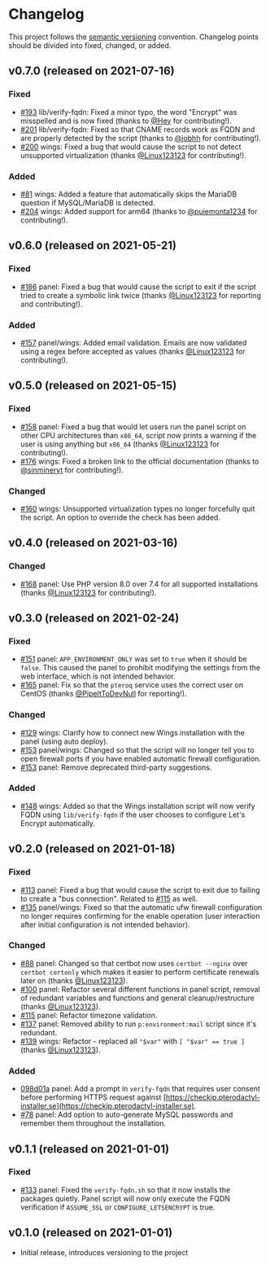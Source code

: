 # Changelog

This project follows the [semantic versioning](https://semver.org) convention. Changelog points should be divided into fixed, changed, or added.

## v0.7.0 (released on 2021-07-16)

### Fixed

- [#193](https://github.com/vilhelmprytz/pterodactyl-installer/issues/193) lib/verify-fqdn: Fixed a minor typo, the word "Encrypt" was misspelled and is now fixed (thanks to [@Hey](https://github.com/Hey) for contributing!).
- [#201](https://github.com/vilhelmprytz/pterodactyl-installer/issues/201) lib/verify-fqdn: Fixed so that CNAME records work as FQDN and are properly detected by the script (thanks to [@jobhh](https://github.com/jobhh) for contributing!).
- [#200](https://github.com/vilhelmprytz/pterodactyl-installer/issues/200) wings: Fixed a bug that would cause the script to not detect unsupported virtualization (thanks [@Linux123123](https://github.com/Linux123123) for contributing!).

### Added

- [#81](https://github.com/vilhelmprytz/pterodactyl-installer/issues/81) wings: Added a feature that automatically skips the MariaDB question if MySQL/MariaDB is detected.
- [#204](https://github.com/vilhelmprytz/pterodactyl-installer/issues/204) wings: Added support for arm64 (thanks to [@puiemonta1234](https://github.com/puiemonta1234) for contributing!).

## v0.6.0 (released on 2021-05-21)

### Fixed

- [#186](https://github.com/vilhelmprytz/pterodactyl-installer/issues/186) panel: Fixed a bug that would cause the script to exit if the script tried to create a symbolic link twice (thanks [@Linux123123](https://github.com/Linux123123) for reporting and contributing!).

### Added

- [#157](https://github.com/vilhelmprytz/pterodactyl-installer/issues/157) panel/wings: Added email validation. Emails are now validated using a regex before accepted as values (thanks [@Linux123123](https://github.com/Linux123123) for contributing!).

## v0.5.0 (released on 2021-05-15)

### Fixed

- [#158](https://github.com/vilhelmprytz/pterodactyl-installer/issues/158) panel: Fixed a bug that would let users run the panel script on other CPU architectures than `x86_64`, script now prints a warning if the user is using anything but `x86_64` (thanks [@Linux123123](https://github.com/Linux123123) for contributing!).
- [#176](https://github.com/vilhelmprytz/pterodactyl-installer/pull/176) wings: Fixed a broken link to the official documentation (thanks to [@sinmineryt](https://github.com/sinmineryt) for contributing!).

### Changed

- [#160](https://github.com/vilhelmprytz/pterodactyl-installer/issues/160) wings: Unsupported virtualization types no longer forcefully quit the script. An option to override the check has been added.

## v0.4.0 (released on 2021-03-16)

### Changed

- [#168](https://github.com/vilhelmprytz/pterodactyl-installer/pull/168) panel: Use PHP version 8.0 over 7.4 for all supported installations (thanks [@Linux123123](https://github.com/Linux123123) for contributing!).

## v0.3.0 (released on 2021-02-24)

### Fixed

- [#151](https://github.com/vilhelmprytz/pterodactyl-installer/issues/151) panel: `APP_ENVIRONMENT_ONLY` was set to `true` when it should be `false`. This caused the panel to prohibit modifying the settings from the web interface, which is not intended behavior.
- [#165](https://github.com/vilhelmprytz/pterodactyl-installer/issues/165) panel: Fix so that the `pteroq` service uses the correct user on CentOS (thanks [@PipeItToDevNull](https://github.com/PipeItToDevNull) for reporting!).

### Changed

- [#129](https://github.com/vilhelmprytz/pterodactyl-installer/issues/129) wings: Clarify how to connect new Wings installation with the panel (using auto deploy).
- [#153](https://github.com/vilhelmprytz/pterodactyl-installer/pull/153) panel/wings: Changed so that the script will no longer tell you to open firewall ports if you have enabled automatic firewall configuration.
- [#153](https://github.com/vilhelmprytz/pterodactyl-installer/pull/153) panel: Remove deprecated third-party suggestions.

### Added

- [#148](https://github.com/vilhelmprytz/pterodactyl-installer/issues/148) wings: Added so that the Wings installation script will now verify FQDN using `lib/verify-fqdn` if the user chooses to configure Let's Encrypt automatically.

## v0.2.0 (released on 2021-01-18)

### Fixed

- [#113](https://github.com/vilhelmprytz/pterodactyl-installer/issues/113) panel: Fixed a bug that would cause the script to exit due to failing to create a "bus connection". Related to [#115](https://github.com/vilhelmprytz/pterodactyl-installer/issues/115) as well.
- [#135](https://github.com/vilhelmprytz/pterodactyl-installer/issues/135) panel/wings: Fixed so that the automatic ufw firewall configuration no longer requires confirming for the enable operation (user interaction after initial configuration is not intended behavior).

### Changed

- [#88](https://github.com/vilhelmprytz/pterodactyl-installer/issues/88) panel: Changed so that certbot now uses `certbot --nginx` over `certbot certonly` which makes it easier to perform certificate renewals later on (thanks [@Linux123123](https://github.com/Linux123123)).
- [#100](https://github.com/vilhelmprytz/pterodactyl-installer/pull/100) panel: Refactor several different functions in panel script, removal of redundant variables and functions and general cleanup/restructure (thanks [@Linux123123](https://github.com/Linux123123)).
- [#115](https://github.com/vilhelmprytz/pterodactyl-installer/issues/115) panel: Refactor timezone validation.
- [#137](https://github.com/vilhelmprytz/pterodactyl-installer/issues/137) panel: Removed ability to run `p:environment:mail` script since it's redundant.
- [#139](https://github.com/vilhelmprytz/pterodactyl-installer/pull/139) wings: Refactor - replaced all `"$var"` with `[ "$var" == true ]` (thanks [@Linux123123](https://github.com/Linux123123)).

### Added

- [098d01a](https://github.com/vilhelmprytz/pterodactyl-installer/commit/098d01a9729dffaf40e80077da2d7d51b42a197b) panel: Add a prompt in `verify-fqdn` that requires user consent before performing HTTPS request against [https://checkip.pterodactyl-installer.se](https://checkip.pterodactyl-installer.se).
- [#78](https://github.com/vilhelmprytz/pterodactyl-installer/issues/78) panel: Add option to auto-generate MySQL passwords and remember them throughout the installation.

## v0.1.1 (released on 2021-01-01)

### Fixed

- [#133](https://github.com/vilhelmprytz/pterodactyl-installer/issues/133) panel: Fixed the `verify-fqdn.sh` so that it now installs the packages quietly. Panel script will now only execute the FQDN verification if `ASSUME_SSL` or `CONFIGURE_LETSENCRYPT` is true.

## v0.1.0 (released on 2021-01-01)

- Initial release, introduces versioning to the project
